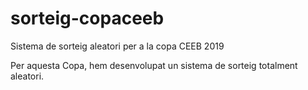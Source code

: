 # sorteig-copaceeb
Sistema de sorteig aleatori per a la copa CEEB 2019

Per aquesta Copa, hem desenvolupat un sistema de sorteig totalment aleatori.

